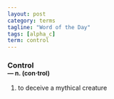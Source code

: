 ```yaml
---
layout: post
category: terms
tagline: "Word of the Day"
tags: [alpha_c]
term: control
---
```


<h3>Control<br/> <small>&mdash; n. (con<span>&middot;</span>trol)</small></h3>
<p><ol><li>to deceive a mythical creature</li>
</ol></p>

